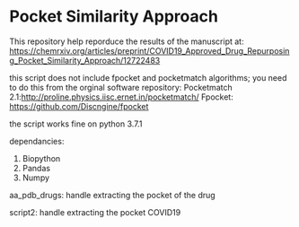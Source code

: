 # Pocket Similarity Approach
This repository help reporduce the results of the manuscript at:
https://chemrxiv.org/articles/preprint/COVID19_Approved_Drug_Repurposing_Pocket_Similarity_Approach/12722483

this script does not include fpocket and pocketmatch algorithms; you need to do this from the orginal software repository:
Pocketmatch 2.1:http://proline.physics.iisc.ernet.in/pocketmatch/
Fpocket: https://github.com/Discngine/fpocket

the script works fine on python 3.7.1

dependancies:
1. Biopython
2. Pandas
3. Numpy

aa_pdb_drugs:
handle extracting the pocket of the drug

script2:
handle extracting the pocket COVID19

